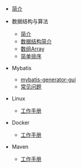 * [简介](README.md)

* 数据结构与算法
    * [简介](data_structure_and_algorithm/README.md)
    * [数据结构简介](data_structure_and_algorithm/DATA_STRUCTURE_INTRODUCTION.md)
    * [数组Array](data_structure_and_algorithm/ARRAY.md)
    * [简单排序](data_structure_and_algorithm/SIMPLE_SORT.md)
    
* Mybatis
   * [mybatis-generator-gui](mybatis/MYBATIS_GENERATOR_GUI.md)
   * [常见问题](mybatis/COMMON_PROBLEM.md)

* Linux
   * [工作手册](linux/DOCS.md)

* Docker
   * [工作手册](docker/DOCS.md)

* Maven
   * [工作手册](maven/DOCS.md)
